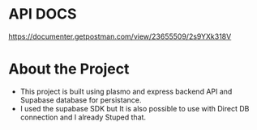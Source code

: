 # API DOCS

<https://documenter.getpostman.com/view/23655509/2s9YXk318V>

# About the Project

- This project is built using plasmo and express backend API and Supabase database for persistance.
- I used the supabase SDK but It is also possible to use with Direct DB connection and I already Stuped that.